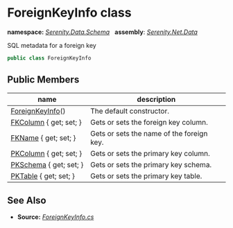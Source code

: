 # ForeignKeyInfo class
**namespace:** *[Serenity.Data.Schema](../README.md#serenity.data.schema-namespace)*   **assembly**: *[Serenity.Net.Data](../README.md)*

SQL metadata for a foreign key

```csharp
public class ForeignKeyInfo
```

## Public Members

| name | description |
| --- | --- |
| [ForeignKeyInfo](ForeignKeyInfo/ForeignKeyInfo.md)() | The default constructor. |
| [FKColumn](ForeignKeyInfo/FKColumn.md) { get; set; } | Gets or sets the foreign key column. |
| [FKName](ForeignKeyInfo/FKName.md) { get; set; } | Gets or sets the name of the foreign key. |
| [PKColumn](ForeignKeyInfo/PKColumn.md) { get; set; } | Gets or sets the primary key column. |
| [PKSchema](ForeignKeyInfo/PKSchema.md) { get; set; } | Gets or sets the primary key schema. |
| [PKTable](ForeignKeyInfo/PKTable.md) { get; set; } | Gets or sets the primary key table. |

## See Also

* **Source:** *[ForeignKeyInfo.cs](https://github.com/serenity-is/Serenity/blob/master/src/Serenity.Net.Data/Schema/ForeignKeyInfo.cs)*